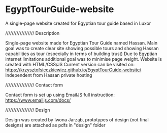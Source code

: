 # EgyptTourGuide-website
A single-page website created for Egyptian tour guide based in Luxor


////////////////// Description

Single-page website made for Egyptian Tour Guide named Hassan.
Main goal was to create clear site showing possible tours and showing Hassan capabilities as tour (especially in terms of building trust)
Due to Egyptian internet limitations additional goal was to minimise page weight. Website is created with HTML/CSS/JS
Current version can be visited on:
https://krzysztofsieczkiewicz.github.io/EgyptTourGuide-website/
Independent from Hassan private hosting

////////////////// Contact form

Contact form is set up using EmailJS
full instruction: https://www.emailjs.com/docs/


////////////////// Design

Design was created by Iwona Jarząb, 
prototypes of design (not final designs) are attached as pdfs in "design" folder
